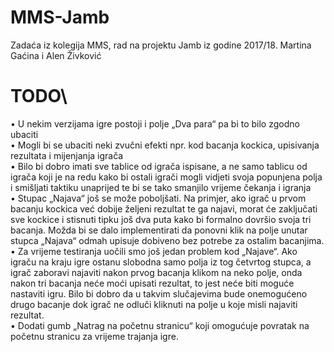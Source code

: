 # MMS-Jamb
Zadaća iz kolegija MMS, rad na projektu Jamb iz godine 2017/18. Martina Gaćina i Alen Živković
# TODO\
• U nekim verzijama igre postoji i polje „Dva para“ pa bi to bilo zgodno ubaciti\
•	Mogli bi se ubaciti neki zvučni efekti npr. kod bacanja kockica, upisivanja rezultata i mijenjanja igrača\
•	Bilo bi dobro imati sve tablice od igrača ispisane, a ne samo tablicu od igrača koji je na redu kako bi ostali igrači mogli vidjeti svoja popunjena polja i smišljati taktiku unaprijed te bi se tako smanjilo vrijeme čekanja i igranja\
•	Stupac „Najava“ još se može poboljšati. Na primjer, ako igrač u prvom bacanju kockica već dobije željeni rezultat te ga najavi, morat će zaključati sve kockice i stisnuti tipku još dva puta kako bi formalno dovršio svoja tri bacanja. Možda bi se dalo implementirati da ponovni klik na polje unutar stupca „Najava“ odmah upisuje dobiveno bez potrebe za ostalim bacanjima.\
•	Za vrijeme testiranja uočili smo još jedan problem kod „Najave“. Ako igraču na kraju igre ostanu slobodna samo polja iz tog četvrtog stupca, a igrač zaboravi najaviti nakon prvog bacanja klikom na neko polje, onda nakon tri bacanja neće moći upisati rezultat, to jest neće biti moguće nastaviti igru. Bilo bi dobro da u takvim slučajevima bude onemogućeno drugo bacanje dok igrač ne odluči kliknuti na polje u koje misli najaviti rezultat.\
•	Dodati gumb „Natrag na početnu stranicu“ koji omogućuje povratak na početnu stranicu za vrijeme trajanja igre.
